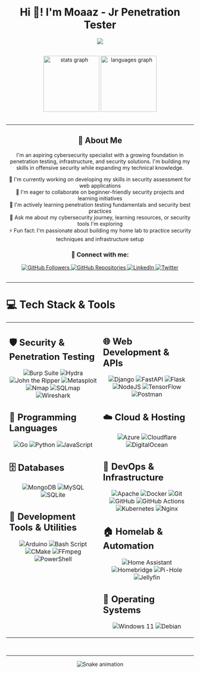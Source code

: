<h1 align="center">Hi 👋! I'm Moaaz - Jr Penetration Tester</h1>

<div align="center">
  <p>
    <img src="https://readme-typing-svg.herokuapp.com?font=Fira+Code&pause=2000&center=true&width=600&lines=Cybersecurity+is+not+optional.;Hackers+don't+break+in,+they+log+in.;Security+is+everyone's+responsibility.;Think+before+you+click.;The+only+secure+system+is+one+that+is+off.">
  </p>
</div>

<br/>

<!-- GitHub Stats Section -->
<div align="center">
  <img src="https://github-readme-stats.vercel.app/api?username=AmazingMoaaz&hide_title=false&hide_rank=false&show_icons=true&include_all_commits=true&count_private=true&disable_animations=false&theme=dracula&locale=en&hide_border=false&order=1" height="150" alt="stats graph"  />
  <img src="https://github-readme-stats.vercel.app/api/top-langs?username=AmazingMoaaz&locale=en&hide_title=false&layout=compact&card_width=320&langs_count=5&theme=dracula&hide_border=false&order=2" height="150" alt="languages graph"  />
</div>

<br/>

---

<div align="center">

## 💫 About Me

<p align="center">
  I'm an aspiring cybersecurity specialist with a growing foundation in penetration testing, infrastructure, and security solutions. I'm building my skills in offensive security while expanding my technical knowledge.
</p>

<p align="center">
  🔭 I'm currently working on developing my skills in security assessment for web applications
  <br/>
  👯 I'm eager to collaborate on beginner-friendly security projects and learning initiatives
  <br/>
  🌱 I'm actively learning penetration testing fundamentals and security best practices
  <br/>
  💬 Ask me about my cybersecurity journey, learning resources, or security tools I'm exploring
  <br/>
  ⚡ Fun fact: I'm passionate about building my home lab to practice security techniques and infrastructure setup
</p>

### 🤝 Connect with me:
<div align="center">
  <a href="https://github.com/AmazingMoaaz">
    <img src="https://img.shields.io/github/followers/AmazingMoaaz?label=Followers&style=social" alt="GitHub Followers">
  </a>
  <a href="https://github.com/AmazingMoaaz?tab=repositories">
    <img src="https://img.shields.io/badge/Repositories-View%20All-blue?style=flat&logo=github" alt="GitHub Repositories">
  </a>
  <a href="https://linkedin.com/in/moaaz-awad">
    <img src="https://img.shields.io/badge/LinkedIn-Connect-blue?style=flat&logo=linkedin" alt="LinkedIn">
  </a>
  <a href="https://twitter.com/AmazingMoaaz">
    <img src="https://img.shields.io/badge/Twitter-Follow-1DA1F2?style=flat&logo=twitter&logoColor=white" alt="Twitter">
  </a>
</div>

</div>

<br/>

---

# 💻 Tech Stack & Tools

<table>
<tr>
<td valign="top" width="50%">



## 🛡️ Security & Penetration Testing
<div align="center">

![Burp Suite](https://img.shields.io/badge/Burp%20Suite-FF6633?style=for-the-badge&logo=hacker-news&logoColor=white)
![Hydra](https://img.shields.io/badge/Hydra-43B02A?style=for-the-badge&logo=windowsterminal&logoColor=white)
![John the Ripper](https://img.shields.io/badge/John%20the%20Ripper-A81D33?style=for-the-badge&logo=gnubash&logoColor=white)
![Metasploit](https://img.shields.io/badge/Metasploit-2A6B3D?style=for-the-badge&logo=metasploit&logoColor=white)
![Nmap](https://img.shields.io/badge/Nmap-0E83CD?style=for-the-badge&logo=windowsterminal&logoColor=white)
![SQLmap](https://img.shields.io/badge/SQLmap-CC2927?style=for-the-badge&logo=mysql&logoColor=white)
![Wireshark](https://img.shields.io/badge/Wireshark-1679A7?style=for-the-badge&logo=wireshark&logoColor=white)

</div>

## 🚀 Programming Languages
<div align="center">

![Go](https://img.shields.io/badge/go-%2300ADD8.svg?style=for-the-badge&logo=go&logoColor=white)
![Python](https://img.shields.io/badge/python-3670A0?style=for-the-badge&logo=python&logoColor=ffdd54)
![JavaScript](https://img.shields.io/badge/javascript-%23323330.svg?style=for-the-badge&logo=javascript&logoColor=%23F7DF1E)

</div>

## 🗄️ Databases
<div align="center">

![MongoDB](https://img.shields.io/badge/MongoDB-%234ea94b.svg?style=for-the-badge&logo=mongodb&logoColor=white)
![MySQL](https://img.shields.io/badge/mysql-4479A1.svg?style=for-the-badge&logo=mysql&logoColor=white)
![SQLite](https://img.shields.io/badge/sqlite-%2307405e.svg?style=for-the-badge&logo=sqlite&logoColor=white)

</div>

## 🔧 Development Tools & Utilities
<div align="center">

![Arduino](https://img.shields.io/badge/-Arduino-00979D?style=for-the-badge&logo=Arduino&logoColor=white)
![Bash Script](https://img.shields.io/badge/bash_script-%23121011.svg?style=for-the-badge&logo=gnu-bash&logoColor=white)
![CMake](https://img.shields.io/badge/CMake-%23008FBA.svg?style=for-the-badge&logo=cmake&logoColor=white)
![FFmpeg](https://shields.io/badge/FFmpeg-%23171717.svg?logo=ffmpeg&style=for-the-badge&labelColor=171717&logoColor=5cb85c)
![PowerShell](https://img.shields.io/badge/PowerShell-%235391FE.svg?style=for-the-badge&logo=powershell&logoColor=white)

</div>

</td>
<td valign="top" width="50%">

## 🌐 Web Development & APIs
<div align="center">

![Django](https://img.shields.io/badge/django-%23092E20.svg?style=for-the-badge&logo=django&logoColor=white)
![FastAPI](https://img.shields.io/badge/FastAPI-005571?style=for-the-badge&logo=fastapi)
![Flask](https://img.shields.io/badge/flask-%23000.svg?style=for-the-badge&logo=flask&logoColor=white)
![NodeJS](https://img.shields.io/badge/node.js-6DA55F?style=for-the-badge&logo=node.js&logoColor=white)
![TensorFlow](https://img.shields.io/badge/TensorFlow-%23FF6F00.svg?style=for-the-badge&logo=TensorFlow&logoColor=white)
![Postman](https://img.shields.io/badge/Postman-FF6C37?style=for-the-badge&logo=postman&logoColor=white)

</div>

## ☁️ Cloud & Hosting
<div align="center">

![Azure](https://img.shields.io/badge/azure-%230072C6.svg?style=for-the-badge&logo=microsoftazure&logoColor=white)
![Cloudflare](https://img.shields.io/badge/Cloudflare-F38020?style=for-the-badge&logo=Cloudflare&logoColor=white)
![DigitalOcean](https://img.shields.io/badge/DigitalOcean-%230167ff.svg?style=for-the-badge&logo=digitalOcean&logoColor=white)

</div>

## 🧰 DevOps & Infrastructure
<div align="center">

![Apache](https://img.shields.io/badge/apache-%23D42029.svg?style=for-the-badge&logo=apache&logoColor=white)
![Docker](https://img.shields.io/badge/docker-%230db7ed.svg?style=for-the-badge&logo=docker&logoColor=white)
![Git](https://img.shields.io/badge/git-%23F05033.svg?style=for-the-badge&logo=git&logoColor=white)
![GitHub](https://img.shields.io/badge/github-%23121011.svg?style=for-the-badge&logo=github&logoColor=white)
![GitHub Actions](https://img.shields.io/badge/github%20actions-%232671E5.svg?style=for-the-badge&logo=githubactions&logoColor=white)
![Kubernetes](https://img.shields.io/badge/kubernetes-%23326ce5.svg?style=for-the-badge&logo=kubernetes&logoColor=white)
![Nginx](https://img.shields.io/badge/nginx-%23009639.svg?style=for-the-badge&logo=nginx&logoColor=white)

</div>

## 🏠 Homelab & Automation
<div align="center">

![Home Assistant](https://img.shields.io/badge/home%20assistant-%2341BDF5.svg?style=for-the-badge&logo=home-assistant&logoColor=white)
![Homebridge](https://img.shields.io/badge/homebridge-%23491F59.svg?style=for-the-badge&logo=homebridge&logoColor=white)
![Pi-Hole](https://img.shields.io/badge/pihole-%2396060C.svg?style=for-the-badge&logo=pi-hole&logoColor=white)
![Jellyfin](https://img.shields.io/badge/jellyfin-%23000B25.svg?style=for-the-badge&logo=Jellyfin&logoColor=00A4DC)

</div>

## 💾 Operating Systems
<div align="center">

![Windows 11](https://img.shields.io/badge/Windows%2011-%230079d5.svg?style=for-the-badge&logo=Windows%2011&logoColor=white)
![Debian](https://img.shields.io/badge/Debian%20KDE-%23A81D33.svg?style=for-the-badge&logo=debian&logoColor=white)

</div>

</td>
</tr>
</table>

<br/>

---

<div align="center">
  <img src="https://raw.githubusercontent.com/AmazingMoaaz/AmazingMoaaz/output/snake.svg" alt="Snake animation" />
</div>
